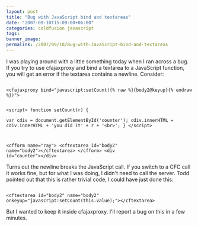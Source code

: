 ```yaml
---
layout: post
title: "Bug with JavaScript bind and textareas"
date: "2007-09-10T15:09:00+06:00"
categories: coldfusion javascript 
tags: 
banner_image: 
permalink: /2007/09/10/Bug-with-JavaScript-bind-and-textareas
---
```


I was playing around with a little something today when I ran across a bug. If you try to use cfajaxproxy and bind a textarea to a JavaScript function, you will get an error if the textarea contains a newline. Consider:

<code>
&lt;cfajaxproxy bind="javascript:setCount({% raw %}{body2@keyup}{% endraw %})"&gt;

&lt;script&gt;
function setCount(r) {	
	var cdiv = document.getElementById('counter');
	cdiv.innerHTML = cdiv.innerHTML + 'you did it' + r + '&lt;br&gt;';
}
&lt;/script&gt;

&lt;cfform name="ray"&gt;
&lt;cftextarea id="body2" name="body2"&gt;&lt;/cftextarea&gt;
&lt;/cfform&gt;
&lt;div id="counter"&gt;&lt;/div&gt;
</code>

Turns out the newline breaks the JavaScript call. If you switch to a CFC call it works fine, but for what I was doing, I didn't need to call the server. Todd pointed out that this is rather trivial code, I could have just done this:

<code>
&lt;cftextarea id="body2" name="body2" onkeyup="javascript:setCount(this.value);"&gt;&lt;/cftextarea&gt;
</code>

But I wanted to keep it inside cfajaxproxy. I'll report a bug on this in a few minutes.